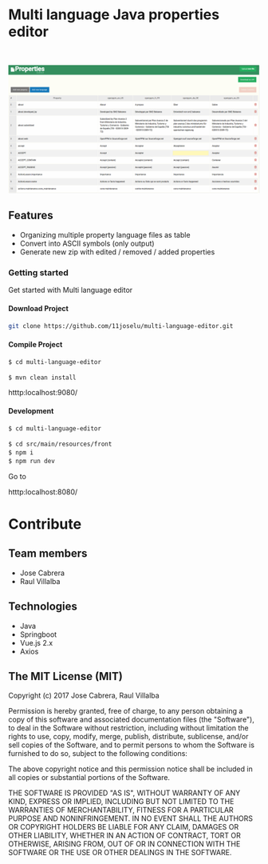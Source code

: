 # Multi language Java properties editor

<br/> 

![Angular Gantt](guides/properties.png)

## Features
- Organizing multiple property language files as table
- Convert into ASCII symbols (only output)
- Generate new zip with edited / removed / added properties 

### Getting started
Get started with Multi language editor

#### Download Project
 
 ```bash
git clone https://github.com/11joselu/multi-language-editor.git
 ```
 
#### Compile Project
 
 ```bash
 $ cd multi-language-editor
 ```
  
 ```maven
 $ mvn clean install
 ```
 
 htttp:localhost:9080/
 
 #### Development
  
 ```bash
 $ cd multi-language-editor
 ```
 
  
 ```bash
 $ cd src/main/resources/front
 $ npm i
 $ npm run dev

 ```
 Go to
 
 htttp:localhost:8080/

# Contribute

## Team members

* Jose Cabrera
* Raul Villalba

## Technologies
* Java
* Springboot
* Vue.js 2.x
* Axios

## The MIT License (MIT)
   
   Copyright (c) 2017 Jose Cabrera, Raul Villalba
   
   Permission is hereby granted, free of charge, to any person obtaining a copy
   of this software and associated documentation files (the "Software"), to deal
   in the Software without restriction, including without limitation the rights
   to use, copy, modify, merge, publish, distribute, sublicense, and/or sell
   copies of the Software, and to permit persons to whom the Software is
   furnished to do so, subject to the following conditions:
   
   The above copyright notice and this permission notice shall be included in
   all copies or substantial portions of the Software.
   
   THE SOFTWARE IS PROVIDED "AS IS", WITHOUT WARRANTY OF ANY KIND, EXPRESS OR
   IMPLIED, INCLUDING BUT NOT LIMITED TO THE WARRANTIES OF MERCHANTABILITY,
   FITNESS FOR A PARTICULAR PURPOSE AND NONINFRINGEMENT. IN NO EVENT SHALL THE
   AUTHORS OR COPYRIGHT HOLDERS BE LIABLE FOR ANY CLAIM, DAMAGES OR OTHER
   LIABILITY, WHETHER IN AN ACTION OF CONTRACT, TORT OR OTHERWISE, ARISING FROM,
   OUT OF OR IN CONNECTION WITH THE SOFTWARE OR THE USE OR OTHER DEALINGS IN
   THE SOFTWARE.
